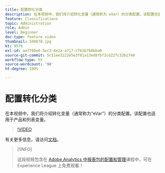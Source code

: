 ```yaml
---
title: 配置转化分类
description: 在本视频中，我们将介绍转化变量（通常称为 eVar）的分类配置。该配置也适用于产品和列表变量。
feature: Classifications
topic: Administration
role: Admin
level: Beginner
doc-type: feature video
thumbnail: 340078.jpg
kt: 9576
exl-id: ae7760e6-5ec3-4e2a-a717-cf63b760bba0
source-git-commit: 5c11ee3222e5e3f81a13ed8fbf2cd22fc32b1740
workflow-type: ht
source-wordcount: '98'
ht-degree: 100%

---
```


# 配置转化分类

在本视频中，我们将介绍转化变量（通常称为“eVar”）的分类配置。该配置也适用于产品和列表变量。

>[!VIDEO](https://video.tv.adobe.com/v/340078/?quality=12&learn=on)

有关更多信息，请访问[文档](https://experienceleague.adobe.com/docs/analytics/admin/admin-tools/conversion-variables/conversion-classifications.html?lang=zh-Hans)。

>[!INFO]
>
> 这段视频包含在 [Adobe Analytics 中报表包的配置和管理](https://experienceleague.adobe.com/?recommended=Analytics-A-1-2021.1.administration)课程中，可在 Experience League 上免费观看！